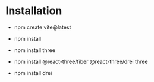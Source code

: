 # Installation

- npm create vite@latest

- npm install

- npm install three

- npm install @react-three/fiber @react-three/drei three

- npm install drei


